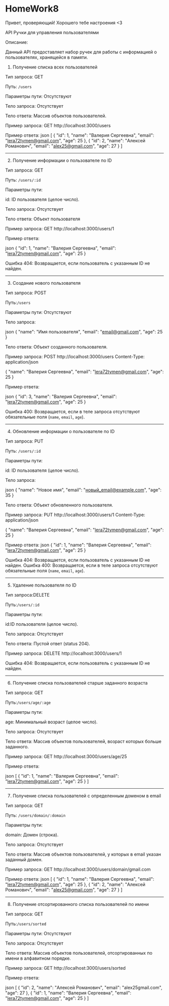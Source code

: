 # HomeWork8

Привет, проверяющий! Хорошего тебе настроения <3

API Ручки для управления пользователями

Описание:

Данный API предоставляет набор ручек для работы с информацией о пользователях, хранящейся в памяти.

1. Получение списка всех пользователей

Тип запроса: GET

Путь: `/users`

Параметры пути: Отсутствуют

Тело запроса: Отсутствует

Тело ответа: Массив объектов пользователей.

Пример запроса: GET http://localhost:3000/users

Пример ответа:
json
[
  {
    "id": 1,
    "name": "Валерия Сергеевна",
    "email": "lera72tymen@gmail.com",
    "age": 25
  },
  {
    "id": 2,
    "name": "Алексей Романович",
    "email": "alex25@gmail.com",
    "age": 27
  }
]
_______________________________________________
2. Получение информации о пользователе по ID

Тип запроса: GET

Путь: `/users/:id`

Параметры пути:

id: ID пользователя (целое число).

Тело запроса: Отсутствует

Тело ответа: Объект пользователя

Пример запроса: GET http://localhost:3000/users/1

Пример ответа:

json
  {
    "id": 1,
    "name": "Валерия Сергеевна",
    "email": "lera72tymen@gmail.com",
    "age": 25
  }

Ошибка 404: Возвращается, если пользователь с указанным ID не найден.
_____________________________________________________________________
3. Создание нового пользователя

Тип запроса: POST

Путь:`/users`

Параметры пути: Отсутствуют

Тело запроса:

json
{
  "name": "Имя пользователя",
  "email": "email@gmail.com",
  "age": 25
}

Тело ответа:  Объект созданного пользователя.

Пример запроса:
POST http://localhost:3000/users
Content-Type: application/json

{
  "name": "Валерия Сергеевна",
  "email": "lera72tymen@gmail.com",
  "age": 25
}

Пример ответа:

json
{
  "id": 3,
  "name": "Валерия Сергеевна",
  "email": "lera72tymen@gmail.com",
  "age": 25
}


Ошибка 400: Возвращается, если в теле запроса отсутствуют обязательные поля (`name`, `email`, `age`).
______________________________________________________________________________________________________

4. Обновление информации о пользователе по ID

Тип запроса: PUT

Путь: `/users/:id`

Параметры пути:

id: ID пользователя (целое число).

Тело запроса:

json
{
  "name": "Новое имя",
  "email": "новый_email@example.com",
  "age": 35
}

Тело ответа:  Объект обновленного пользователя.

Пример запроса:
PUT http://localhost:3000/users/1
Content-Type: application/json

{
  "name": "Валерия Сергеевна",
  "email": "lera72tymen@gmail.com",
  "age": 25
}

Пример ответа:
json
{
  "id": 1,
  "name": "Валерия Сергеевна",
  "email": "lera72tymen@gmail.com",
  "age": 25
}


Ошибка 404: Возвращается, если пользователь с указанным ID не найден.
Ошибка 400: Возвращается, если в теле запроса отсутствуют обязательные поля (`name`, `email`, `age`).
______________________________________________________________________________________________________
5. Удаление пользователя по ID

Тип запроса:DELETE

Путь:`/users/:id`

Параметры пути:

id:ID пользователя (целое число).

Тело запроса: Отсутствует

Тело ответа: Пустой ответ (status 204).

Пример запроса:
DELETE http://localhost:3000/users/1

Ошибка 404: Возвращается, если пользователь с указанным ID не найден.
______________________________________________________________________________________________________

6. Получение списка пользователей старше заданного возраста

Тип запроса: GET

Путь:`/users/age/:age`

Параметры пути:

age: Минимальный возраст (целое число).

Тело запроса: Отсутствует

Тело ответа: Массив объектов пользователей, возраст которых больше заданного.

Пример запроса:
GET http://localhost:3000/users/age/25

Пример ответа:

json
[
  {
    "id": 1,
    "name": "Валерия Сергеевна",
    "email": "lera72tymen@gmail.com",
    "age": 25
  }
]
______________________________________________________________________________________________________
7. Получение списка пользователей с определенным доменом в email

Тип запроса: GET

Путь: `/users/domain/:domain`

Параметры пути:

domain: Домен (строка).

Тело запроса: Отсутствует

Тело ответа:  Массив объектов пользователей, у которых в email указан заданный домен.

Пример запроса:
GET http://localhost:3000/users/domain/gmail.com

Пример ответа:
json
[
  {
    "id": 1,
    "name": "Валерия Сергеевна",
    "email": "lera72tymen@gmail.com",
    "age": 25
  },
  {
    "id": 2,
    "name": "Алексей Романович",
    "email": "alex25@gmail.com",
    "age": 27
  }
]
______________________________________________________________________________________________________
8. Получение отсортированного списка пользователей по имени

Тип запроса: GET

Путь:`/users/sorted`

Параметры пути: Отсутствуют

Тело запроса: Отсутствует

Тело ответа: Массив объектов пользователей, отсортированных по имени в алфавитном порядке.

Пример запроса:
GET http://localhost:3000/users/sorted

Пример ответа:

json
[
  {
    "id": 2,
    "name": "Алексей Романович",
    "email": "alex25gmail.com",
    "age": 27
  },
  {
    "id": 1,
    "name": "Валерия Сергеевна",
    "email": "lera72tymen@gmail.com",
    "age": 25
  }
]
